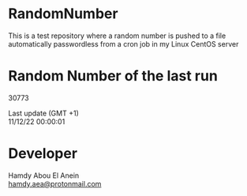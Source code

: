 # RandomNumber    
This is a test repository where a random number is pushed to a file automatically passwordless from a cron job in my Linux CentOS server    
# Random Number of the last run   
30773
      
Last update (GMT +1)    
11/12/22 00:00:01
# Developer    
Hamdy Abou El Anein   
hamdy.aea@protonmail.com

